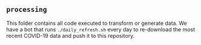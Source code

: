 ## `processing`

This folder contains all code executed to transform or generate data. We have a bot that runs `./daily_refresh.sh` every day to re-download the most recent COVID-19 data and push it to this repository.